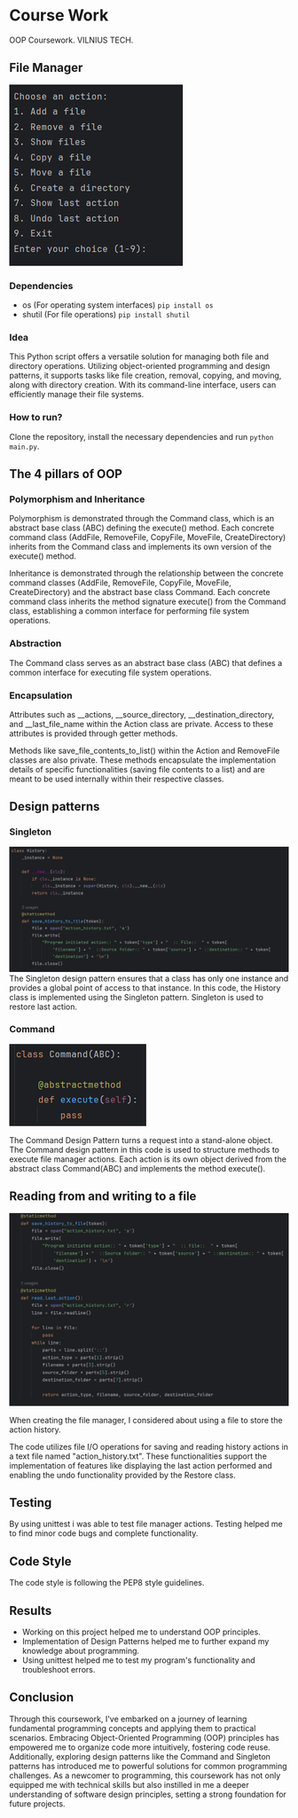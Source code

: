 # Course Work

 OOP Coursework. VILNIUS TECH.

## File Manager

![](screenshots/file_manager.png)

### Dependencies

- os (For operating system interfaces) `pip install os`
- shutil (For file operations) `pip install shutil`

### Idea

This Python script offers a versatile solution for managing both 
file and directory operations. Utilizing object-oriented programming 
and design patterns, it supports tasks like file creation, removal,
copying, and moving, along with directory creation. With its command-line 
interface, users can efficiently manage their file systems.

### How to run?

Clone the repository, install the necessary dependencies and run `python main.py`.

## The 4 pillars of OOP
### Polymorphism and Inheritance
Polymorphism is demonstrated through the Command class, which is an abstract base 
class (ABC) defining the execute() method. Each concrete command class (AddFile, 
RemoveFile, CopyFile, MoveFile, CreateDirectory) inherits from the Command class and 
implements its own version of the execute() method.

Inheritance is demonstrated through the relationship between the concrete command 
classes (AddFile, RemoveFile, CopyFile, MoveFile, CreateDirectory) and the abstract 
base class Command.
Each concrete command class inherits the method signature execute() from the Command 
class, establishing a common interface for performing file system operations.

### Abstraction

The Command class serves as an abstract base class (ABC) that defines a common 
interface for executing file system operations.

### Encapsulation

Attributes such as __actions, __source_directory, __destination_directory, and 
__last_file_name within the Action class are private. Access to these 
attributes is provided through getter methods.

Methods like save_file_contents_to_list() within the Action and RemoveFile 
classes are also private. These methods encapsulate the implementation 
details of specific functionalities (saving file contents to a list) 
and are meant to be used internally within their respective classes.


## Design patterns

### Singleton

![](screenshots/Singleton.png)
The Singleton design pattern ensures that a class has only one instance and provides 
a global point of access to that instance. In this code, the History class is 
implemented using the Singleton pattern. Singleton is used to restore last action.

### Command
![](screenshots/abstraction.png)

The Command Design Pattern turns a request into a stand-alone object.
The Command design pattern in this code is used to structure methods to execute 
file manager actions. Each action is its own object derived from the abstract class 
Command(ABC) and implements the method execute(). 


## Reading from and writing to a file
![](screenshots/file_save_copy.png)

When creating the file manager, I considered about using a file to store the action history.

The code utilizes file I/O operations for saving and reading history actions 
in a text file named "action_history.txt". These functionalities support the 
implementation of features like displaying the last action performed and enabling 
the undo functionality provided by the Restore class. 


## Testing

By using unittest i was able to test file manager actions. Testing helped me to find
minor code bugs and complete functionality. 

## Code Style
The code style is following the PEP8 style guidelines.

## Results


- Working on this project helped me to understand OOP principles.
- Implementation of Design Patterns helped me to further expand my knowledge about 
programming.
- Using unittest helped me to test my program's functionality and troubleshoot
errors.


## Conclusion

Through this coursework, I've embarked on a journey of learning fundamental 
programming concepts and applying them to practical scenarios. Embracing 
Object-Oriented Programming (OOP) principles has empowered me to organize 
code more intuitively, fostering code reuse. Additionally, 
exploring design patterns like the Command and Singleton patterns has introduced 
me to powerful solutions for common programming challenges. As a newcomer to 
programming, this coursework has not only equipped me with technical skills 
but also instilled in me a deeper understanding of software design principles, 
setting a strong foundation for future projects.


